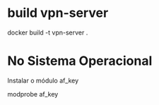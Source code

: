# build vpn-server

docker build -t vpn-server .

# No Sistema Operacional

Instalar o módulo af_key

modprobe af_key
